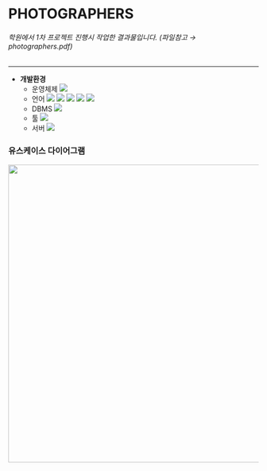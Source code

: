 # PHOTOGRAPHERS
###### _학원에서 1차 프로젝트 진행시 작업한 결과물입니다._ (파일참고 → photographers.pdf)
---
* **개발환경**
  * 운영체제
    <img src="https://img.shields.io/badge/Windows10-0078D6?style=flat&logo=Windows&logoColor=white"/> 
  * 언어
    <img src="https://img.shields.io/badge/Java-942e35?style=flat&logo=OpenJDK&logoColor=white"/>
    <img src="https://img.shields.io/badge/HTML5-E34F26?style=flat&logo=HTML5&logoColor=white"/>
    <img src="https://img.shields.io/badge/CSS3-1572B6?style=flat&logo=CSS3&logoColor=white"/>
    <img src="https://img.shields.io/badge/JavaScript-F7DF1E?style=flat&logo=JavaScript&logoColor=black"/>
    <img src="https://img.shields.io/badge/JQuery-1572B6?style=flat&logo=JQuery&logoColor=white"/>
  * DBMS
    <img src="https://img.shields.io/badge/Oracle 19c-F80000?style=flat&logo=Oracle&logoColor=white"/>
  * 툴
    <img src="https://img.shields.io/badge/Eclipse-2C2255?style=flat&logo=Eclipse IDE&logoColor=white"/>
  * 서버
    <img src="https://img.shields.io/badge/Tomcat-F8DC75?style=flat&logo=Apache Tomcat&logoColor=black"/>

### 유스케이스 다이어그램
<img src="https://user-images.githubusercontent.com/113418610/190331823-31ca1488-7e76-4195-8583-e307b522ac28.png" width="1200" height="600">
